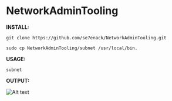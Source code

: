 # NetworkAdminTooling


**INSTALL:**

```git clone https://github.com/se7enack/NetworkAdminTooling.git```

```sudo cp NetworkAdminTooling/subnet /usr/local/bin.```




**USAGE:**

```subnet```





**OUTPUT:**

![Alt text](https://github.com/se7enack/NetworkAdminTooling/blob/main/ScreenShot!.png?raw=true?raw=true "NetworkAdminTooling")

